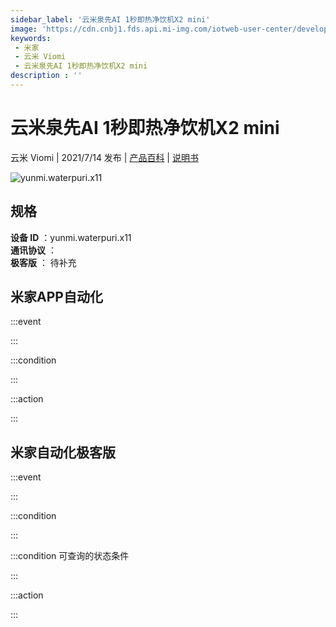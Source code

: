 ```yaml
---
sidebar_label: '云米泉先AI 1秒即热净饮机X2 mini'
image: 'https://cdn.cnbj1.fds.api.mi-img.com/iotweb-user-center/developer_1679047956236rxEzZJG4.png?GalaxyAccessKeyId=AKVGLQWBOVIRQ3XLEW&Expires=9223372036854775807&Signature=+/riL3Y23CZKoMs69BOaXATUb2U='
keywords: 
 - 米家
 - 云米 Viomi
 - 云米泉先AI 1秒即热净饮机X2 mini
description : ''
---
```

# 云米泉先AI 1秒即热净饮机X2 mini

云米 Viomi | 2021/7/14 发布 | [产品百科](https://home.mi.com/webapp/content/baike/product/index.html?model=yunmi.waterpuri.x11/) | [说明书](https://home.mi.com/views/introduction.html?model=yunmi.waterpuri.x11&region=cn)

![yunmi.waterpuri.x11](https://cdn.cnbj1.fds.api.mi-img.com/iotweb-user-center/developer_1679047956236rxEzZJG4.png?GalaxyAccessKeyId=AKVGLQWBOVIRQ3XLEW&Expires=9223372036854775807&Signature=+/riL3Y23CZKoMs69BOaXATUb2U=)

## 规格  
> 
**设备 ID** ：yunmi.waterpuri.x11  
**通讯协议** ：  
**极客版**  ： 待补充 


## 米家APP自动化  

:::event  

:::

:::condition  

:::

:::action   

:::

## 米家自动化极客版  

:::event  

:::

:::condition  

:::

:::condition 可查询的状态条件  

:::

:::action  

:::

        
